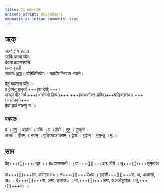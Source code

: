 ```yaml
---
title: प्रैतु ब्रह्मणस्पतिः
unicode_script: devanagari
emphasis_as_inline_comments: true
---
```


## ऋक्
ऋग्वेदः  १.४०.३  
ऋषिः  कण्वो घौरः  
देवता  ब्रह्मणस्पतिः  
छन्दः  बृहती  
सायणः [अत्र](http://192.155.224.66/stage/rigveda-samhita/describe/rikMandala/001.040.003)।
श्रौतेविनियोगः - महावीराग्निपात्र-नयने।

प्रैतु॒ ब्रह्म॑ण॒स् पति॒ः  
प्र दे॒व्ये॑तु सू॒नृता॑  +++(वाग्देवी)+++।  
अच्छा॑ वी॒रं नर्यं॑ +++(=नरेभ्यो हितम्)+++ +++(ब्राह्मणोक्त-हविष्)+++प॒ङ्क्तिरा॑धसं +++(=साधकं)+++  
दे॒वा य॒ज्ञं न॑यन्तु नः ॥

### पदपाठः
प्र । ए॒तु॒ । ब्रह्म॑णः । पतिः॑ । प्र । दे॒वी । ए॒तु॒ । सू॒नृता॑ ।  
अच्छ॑ । वी॒रम् । नर्य॑म् । प॒ङ्क्तिऽरा॑धसम् । दे॒वाः । य॒ज्ञम् । न॒य॒न्तु॒ । नः॒ ॥

## साम
प्रैइ+++([])+++:  तूउ ।।  ब्र०ह्माणस्पती : । प्रा+++([])+++दाइ, वियॆ । तू+++([])+++सूनृताअ ।  
अ+++([])+++छा, अवाइराअ०  । न+++([])+++र्य०पा । इङ्ती+++([])+++रा, अ, धाआसा, अ० । दे+++([])+++वा,
अया, ङ्ञाअ० । ना,+++([])+++अया, अअऔहूवाअ । तू,+++([])+++नाः ॥